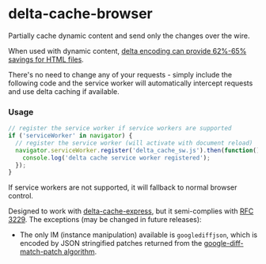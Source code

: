 # delta-cache-browser

Partially cache dynamic content and send only the changes over the wire.

When used with dynamic content, [delta encoding can provide 62%-65% savings for HTML files](http://www.webreference.com/internet/software/servers/http/deltaencoding/intro/printversion.html).

There's no need to change any of your requests - simply include the following code and the service worker will automatically intercept requests and use delta caching if available.

### Usage
```javascript
// register the service worker if service workers are supported
if ('serviceWorker' in navigator) {
  // register the service worker (will activate with document reload)
  navigator.serviceWorker.register('delta_cache_sw.js').then(function() {
    console.log('delta cache service worker registered');
  });
}
```

If service workers are not supported, it will fallback to normal browser control.

Designed to work with [delta-cache-express](https://github.com/wmsmacdonald/delta-cache-express), but it semi-complies with [RFC 3229](https://tools.ietf.org/html/rfc3229). The exceptions (may be changed in future releases):
* The only IM (instance manipulation) available is `googlediffjson`, which is encoded by JSON stringified patches returned from the [google-diff-match-patch algorithm](https://code.google.com/p/google-diff-match-patch/wiki/API).
